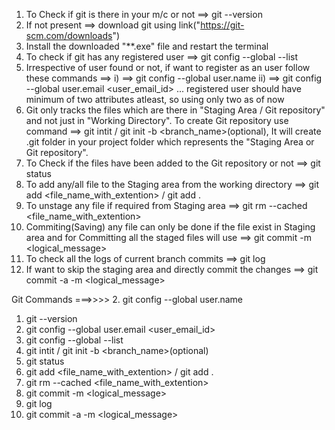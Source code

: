 1.  To Check if git is there in your m/c or not ==> git --version
2.  If not present ==> download git using link("https://git-scm.com/downloads")
3.  Install the downloaded "**.exe" file and restart the terminal
4.  To check if git has any registered user ==> git config --global --list
5.  Irrespective of user found or not, if want to register as an user follow these commands ==> 
    i) ==> git config --global user.name <username>
    ii) ==> git config --global user.email <user_email_id> 
    ...
    registered user should have minimum of two attributes atleast, so using only two as of now
6.  Git only tracks the files which are there in "Staging Area / Git repository" and not just in "Working Directory". 
    To create Git repository use command ==> git intit / git init -b <branch_name>(optional), 
    It will create .git folder in your project folder which represents the "Staging Area or Git repository".
7.  To Check if the files have been added to the Git repository or not ==> git status
8.  To add any/all file to the Staging area from the working directory ==> git add <file_name_with_extention> / git add .
9.  To unstage any file if required from Staging area ==> git rm --cached <file_name_with_extention>
10. Commiting(Saving) any file can only be done if the file exist in Staging area and for Committing all the staged 
    files will use ==>  git commit -m <logical_message>
11. To check all the logs of current branch commits ==> git log
12. If want to skip the staging area and directly commit the changes ==> git commit -a -m <logical_message>






Git Commands ===>>>>
2.  git config --global user.name <username>
1.  git --version
3.  git config --global user.email <user_email_id> 
4.  git config --global --list
5.  git intit / git init -b <branch_name>(optional)
6.  git status
7.  git add <file_name_with_extention> / git add .
8.  git rm --cached <file_name_with_extention>
9.  git commit -m <logical_message>
10. git log
11. git commit -a -m <logical_message>